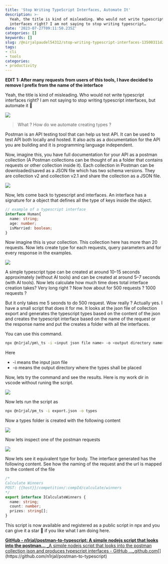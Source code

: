 ```yaml
---
title: 'Stop Writing TypeScript Interfaces, Automate It'
description: >-
  Yeah, the title is kind of misleading. Who would not write typescript
  interfaces right? I am not saying to stop writing typescript…
date: '2023-07-27T09:11:50.235Z'
categories: []
keywords: []
slug: /@nirjalpaudel54312/stop-writing-typescript-interfaces-13500311d24c
tags:
- cli
- tools
categories:
- productivity
---
```


**EDIT 1: After many requests from users of this tools, I have decided to remove I prefix from the name of the interface**

Yeah, the title is kind of misleading. Who would not write typescript interfaces right? I am not saying to stop writing typescript interfaces, but automate it 🫡

![](img/1__Fts__rpfhNFBBerKiLVESDw.png)

> What ? How do we automate creating types ?

Postman is an API testing tool that can help us test API. It can be used to test API both locally and hosted. It also acts as a documentation for the API you are building and it is programming language independent.

Now, imagine this, you have full documentation for your API as a postman collection (A Postman collections can be thought of as a folder that contains requests or other collection inside it). Each collection in Postman can be downloaded/saved as a JSON file which has two schema versions. They are collection v2 and collection v2.1 and share the collection as a JSON file.

![](img/1__nnf5KGwQxeuyIkDEce4Ysg.png)

Now, lets come back to typescript and interfaces. An interface has a signature for a object that defines all the type of keys inside the object.
```ts
// example of a typescript interface
interface Human{
  name: string;
  age: number;
  isMarried: boolean;
}
```
Now imagine this is your collection. This collection here has more than 20 requests. Now lets create type for each requests, query parameters and for every response in the examples.

![](img/1__38ztbN1cQT5T3SLekuyHQw.png)

A simple typescript type can be created at around 10–15 seconds approximately (without AI tools) and can be created at around 5–7 seconds (with AI tools). Now lets calculate how much time does total interface creation takes? Very long right ? Now how about for 500 requests ? 1000 requests ?

But it only takes me 5 seonds to do 500 request. Wow really ? Actually yes. I have a small script that does it for me. It looks at the json file of collection export and generates the typescript types based on the content of the json and creates the typescript interface based on the name of the request or the response name and put the creates a folder with all the interfaces.

You can use this command.
```bash
npx @n1rjal/pm\_ts -i <input json file name> -o <output directory name>
```
Here

*   \-i means the input json file
*   \-o means the output directory where the types shall be placed

Now, lets try the command and see the results. Here is my work dir in vscode without runing the script.

![](img/1__RKQlD41__SzbgAfg9PJdP4Q.png)

Now lets run the script as
```bash
npx @n1rjal/pm_ts -i export.json -o types
```

Now a types folder is created with the following content

![](img/1__H61z2oP0OzDe8nG__QaSn5w.png)

Now lets inspect one of the postman requests

![](img/1__hnN__a23SNF5Z__aDOI__llOg.png)

Now lets see it equivalent type for body. The interface generated has the following content. See how the naming of the request and the url is mapped to the content of the file
```ts
/*
Calculate Winners
POST: {{host}}/competition/:compId/calculate/winners
*/
export interface ICalculateWinners {
  name: string;
  count: number;
  prizes: string[];
}
```
This script is now available and registered as a public script in npx and you can give it a star 🌟 if you like what I am doing here.

[**GitHub - n1rjal/postman-to-typescript: A simple nodejs script that looks into the postman…**
_A simple nodejs script that looks into the postman collection json and produces typescript interfaces - GitHub …_github.com](https://github.com/n1rjal/postman-to-typescript "https://github.com/n1rjal/postman-to-typescript")[](https://github.com/n1rjal/postman-to-typescript)
